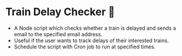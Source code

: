 # Train Delay Checker 🚂

- A Node script which checks whether a train is delayed and sends a email to the specified email address.
- Useful if the user wants to track delays of their interested trains.
- Schedule the script with Cron job to run at specified times.
